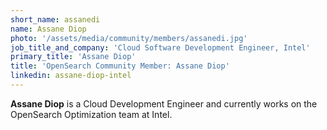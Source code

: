 ```yaml
---
short_name: assanedi
name: Assane Diop
photo: '/assets/media/community/members/assanedi.jpg'
job_title_and_company: 'Cloud Software Development Engineer, Intel'
primary_title: 'Assane Diop'
title: 'OpenSearch Community Member: Assane Diop' 
linkedin: assane-diop-intel
---
```


**Assane Diop** is a Cloud Development Engineer and currently works on the OpenSearch Optimization team at Intel. 

